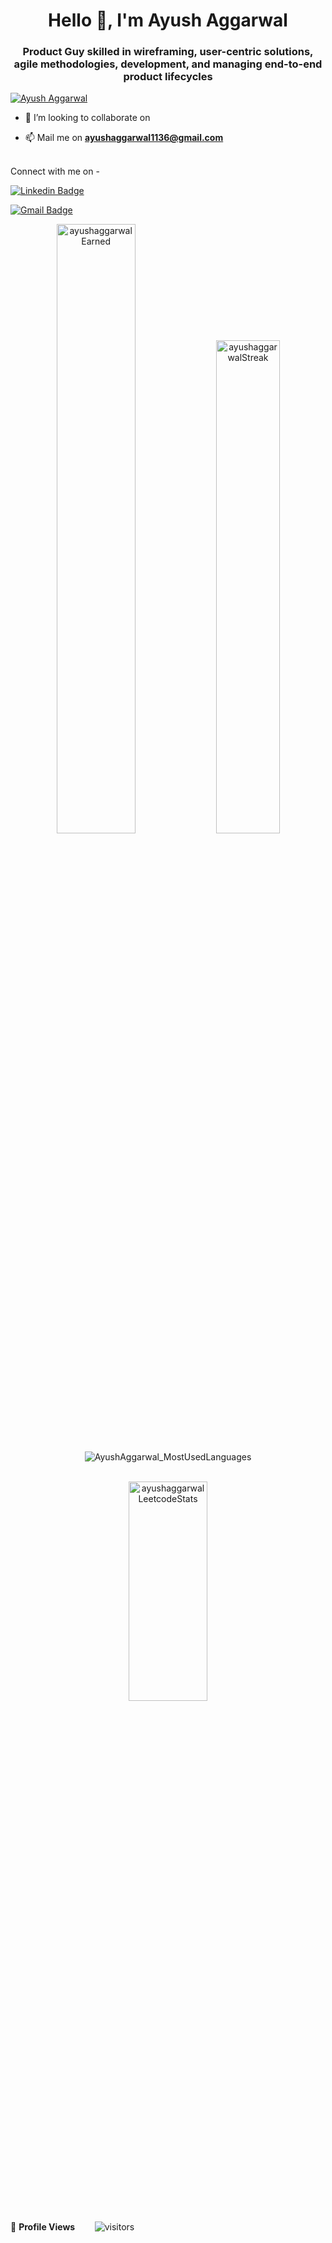 <!-- - 👋 Hi, I’m @AyushAggarwal1 
- 👀 AI & ML enthusiastic
- 🌱 I’m currently learning DSA, Web Development
- 💞️ I’m looking to collaborate on ...
- 📫 Mail me on ayushaggarwal1136@gmail.com

Visit my Website - https://ayushaggarwalportfolio.netlify.app/


LinkedIn - https://www.linkedin.com/in/ayush-aggarwal-b19b891a0/
<!---
AyushAggarwal1/AyushAggarwal1 is a ✨ special ✨ repository because its `README.md` (this file) appears on your GitHub profile.
You can click the Preview link to take a look at your changes.
---> 

<h1 align="center">Hello 👋, I'm Ayush Aggarwal</h1>
<h3 align="center">Product Guy skilled in wireframing, user-centric solutions, agile methodologies, development, and managing end-to-end product lifecycles</h3>

<p align="left"> 
    <a href="https://github.com/ryo-ma/github-profile-trophy"><img src="https://github-profile-trophy.vercel.app/?username=AyushAggarwal1" alt="Ayush Aggarwal" /></a> 
</p>

<!-- Social Media Handles -->
<p>

- 👀 I’m looking to collaborate on 

- 📫 Mail me on **ayushaggarwal1136@gmail.com**

<br>
Connect with me on -

[![Linkedin Badge](https://img.shields.io/badge/-AyushAggarwal-blue?style=flat-square&logo=Linkedin&logoColor=white&link=https://www.linkedin.com/in/ayush-aggarwal-b19b891a0/)](https://www.linkedin.com/in/ayush-aggarwal-b19b891a0/)

[![Gmail Badge](https://img.shields.io/badge/-ayushaggarwal1136@gmail.com-c14438?style=flat-square&logo=Gmail&logoColor=white&link=mailto:ayushaggarwal1136@gmail.com)](mailto:ayushaggarwal1136@gmail.com)

</p>

<div align="center">

<img width="50%" alt="ayushaggarwalEarned" src="https://github-readme-stats.vercel.app/api?username=AyushAggarwal1&count_private=true&show_icons=true&include_all_commits=false&hide_border=true&hide_title=true" />

<img width="45%" alt="ayushaggarwalStreak" src="https://github-readme-streak-stats.herokuapp.com/?user=AyushAggarwal1&hide_border=true" />

</div>

<div align="center">
    <p>
        <img align="center" src="https://github-readme-stats.vercel.app/api/top-langs?username=AyushAggarwal1&show_icons=true&locale=en&layout=compact" alt="AyushAggarwal_MostUsedLanguages" />
    </p>
</div>
<br>
<div align="center">

<img width="50%" height="30%" alt="ayushaggarwalLeetcodeStats" src="https://leetcode.card.workers.dev/ayushaggarwal1136?theme=auto&font=baloo&extension=activity" />

</div>

🌱 **Profile Views**&nbsp;&nbsp;&nbsp;&nbsp;&nbsp;&nbsp;&nbsp;
![visitors](https://profile-counter.glitch.me/AyushAggarwal1/count.svg?align=center)